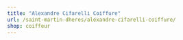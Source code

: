 ```yaml
---
title: "Alexandre Cifarelli Coiffure"
url: /saint-martin-dheres/alexandre-cifarelli-coiffure/
shop: coiffeur
---
```

